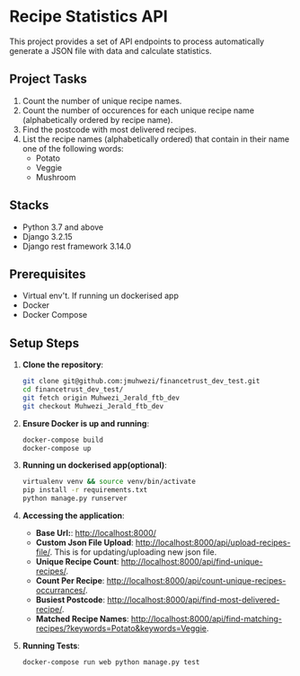 # Recipe Statistics API 

This project provides a set of API endpoints to process automatically generate a JSON file with data and calculate statistics.

## Project Tasks
1. Count the number of unique recipe names.
2. Count the number of occurences for each unique recipe name (alphabetically ordered by recipe name).
3. Find the postcode with most delivered recipes.
4. List the recipe names (alphabetically ordered) that contain in their name one of the following words:
   - Potato
   - Veggie
   - Mushroom
## Stacks

- Python 3.7 and above
- Django 3.2.15
- Django rest framework 3.14.0

## Prerequisites
- Virtual env't. If running un dockerised app
- Docker
- Docker Compose

## Setup Steps

1. **Clone the repository**:
    ```sh
    git clone git@github.com:jmuhwezi/financetrust_dev_test.git
    cd financetrust_dev_test/
    git fetch origin Muhwezi_Jerald_ftb_dev
    git checkout Muhwezi_Jerald_ftb_dev
    ```

2. **Ensure Docker is up and running**:
    ```sh
    docker-compose build
    docker-compose up
    ```

3. **Running un dockerised app(optional)**:
    ```sh
    virtualenv venv && source venv/bin/activate
    pip install -r requirements.txt
    python manage.py runserver
    ```

4. **Accessing the application**:

    - **Base Url:**: [http://localhost:8000/](http://localhost:8000/)
    - **Custom Json File Upload**: [http://localhost:8000/api/upload-recipes-file/](http://localhost:8000/api/upload-recipes-file/). This is for updating/uploading new json file.
    - **Unique Recipe Count**: [http://localhost:8000/api/find-unique-recipes/](http://localhost:8000/api/find-unique-recipes/).
    - **Count Per Recipe**: [http://localhost:8000/api/count-unique-recipes-occurrances/](http://localhost:8000/api/count-unique-recipes-occurrances/).
    - **Busiest Postcode**: [http://localhost:8000/api/find-most-delivered-recipe/](http://localhost:8000/api/find-most-delivered-recipe/). 
    - **Matched Recipe Names**: [http://localhost:8000/api/find-matching-recipes/?keywords=Potato&keywords=Veggie](http://localhost:8000/api/find-matching-recipes/?keywords=Potato&keywords=Veggie).

3. **Running Tests**:
    ```sh
    docker-compose run web python manage.py test
    ```